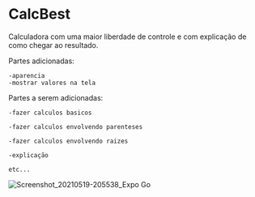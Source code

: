 # CalcBest
 Calculadora com uma maior liberdade de controle e com explicação de como chegar ao resultado.
 
 Partes adicionadas:

    -aparencia
    -mostrar valores na tela

Partes a serem adicionadas:    

    -fazer calculos basicos

    -fazer calculos envolvendo parenteses

    -fazer calculos envolvendo raizes

    -explicação

    etc...


 ![Screenshot_20210519-205538_Expo Go](https://user-images.githubusercontent.com/76235377/118901868-b694df80-b8ea-11eb-8d00-670081c6e4e7.jpg)


